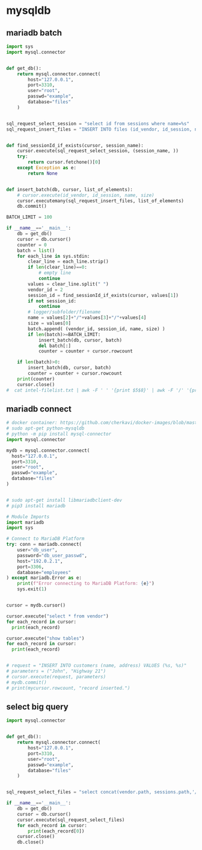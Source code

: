 # mysqldb

## mariadb batch

<!-- MARKDOWN-AUTO-DOCS:START (CODE:src=../../python/mysqldb/mariadb-batch.py) -->
<!-- The below code snippet is automatically added from ../../python/mysqldb/mariadb-batch.py -->
```py
import sys
import mysql.connector


def get_db():
    return mysql.connector.connect(
        host="127.0.0.1",
        port=3310,
        user="root",
        passwd="example",
        database="files"
    )


sql_request_select_session = "select id from sessions where name=%s"
sql_request_insert_files = "INSERT INTO files (id_vendor, id_session, name, size) VALUES (%s, %s, %s, %s)"


def find_sessionId_if_exists(cursor, session_name):
    cursor.execute(sql_request_select_session, (session_name, ))
    try:
        return cursor.fetchone()[0]
    except Exception as e:
        return None


def insert_batch(db, cursor, list_of_elements):
    # cursor.execute(id_vendor, id_session, name, size)
    cursor.executemany(sql_request_insert_files, list_of_elements)
    db.commit()

BATCH_LIMIT = 100

if __name__=='__main__':
    db = get_db()
    cursor = db.cursor()
    counter = 0
    batch = list()
    for each_line in sys.stdin:        
        clear_line = each_line.strip()
        if len(clear_line)==0:
            # empty line 
            continue
        values = clear_line.split(" ")
        vendor_id = 2        
        session_id = find_sessionId_if_exists(cursor, values[1])
        if not session_id:
            continue
        # logger/subfolder/filename
        name = values[2]+"/"+values[3]+"/"+values[4]
        size = values[0]
        batch.append( (vendor_id, session_id, name, size) )
        if len(batch)>=BATCH_LIMIT:
            insert_batch(db, cursor, batch)
            del batch[:]
            counter = counter + cursor.rowcount

    if len(batch)>0:
        insert_batch(db, cursor, batch)        
        counter = counter + cursor.rowcount
    print(counter)
    cursor.close()
#  cat intel-filelist.txt | awk -F ' ' '{print $5$8}' | awk -F '/' '{print $1" "$10" "$11" "$12" "$13}' | python sql-insert-files-size-intel.py
```
<!-- MARKDOWN-AUTO-DOCS:END -->



## mariadb connect

<!-- MARKDOWN-AUTO-DOCS:START (CODE:src=../../python/mysqldb/mariadb-connect.py) -->
<!-- The below code snippet is automatically added from ../../python/mysqldb/mariadb-connect.py -->
```py
# docker container: https://github.com/cherkavi/docker-images/blob/master/mariadb/docker-compose.yml
# sudo apt-get python-mysqldb
# python -m pip install mysql-connector
import mysql.connector

mydb = mysql.connector.connect(
  host="127.0.0.1",
  port=3310,
  user="root",
  passwd="example",
  database="files"
)


# sudo apt-get install libmariadbclient-dev
# pip3 install mariadb

# Module Imports
import mariadb
import sys 

# Connect to MariaDB Platform
try: conn = mariadb.connect( 
    user="db_user", 
    password="db_user_passwd", 
    host="192.0.2.1", 
    port=3306, 
    database="employees" 
) except mariadb.Error as e: 
    print(f"Error connecting to MariaDB Platform: {e}") 
    sys.exit(1) 


cursor = mydb.cursor()

cursor.execute("select * from vendor")
for each_record in cursor:
  print(each_record)

cursor.execute("show tables")
for each_record in cursor:
  print(each_record)


# request = "INSERT INTO customers (name, address) VALUES (%s, %s)"
# parameters = ("John", "Highway 21")
# cursor.execute(request, parameters)
# mydb.commit()
# print(mycursor.rowcount, "record inserted.")
```
<!-- MARKDOWN-AUTO-DOCS:END -->



## select big query

<!-- MARKDOWN-AUTO-DOCS:START (CODE:src=../../python/mysqldb/select-big-query.py) -->
<!-- The below code snippet is automatically added from ../../python/mysqldb/select-big-query.py -->
```py
import mysql.connector


def get_db():
    return mysql.connector.connect(
        host="127.0.0.1",
        port=3310,
        user="root",
        passwd="example",
        database="files"
    )


sql_request_select_files = "select concat(vendor.path, sessions.path,'/',sessions.name, '/', files.name) from files inner join vendor on files.id_vendor=vendor.id and vendor.id=2  inner join sessions on sessions.id=files.id_session"

if __name__=='__main__':
    db = get_db()
    cursor = db.cursor()
    cursor.execute(sql_request_select_files)
    for each_record in cursor:
    	print(each_record[0])
    cursor.close()
    db.close()
```
<!-- MARKDOWN-AUTO-DOCS:END -->



